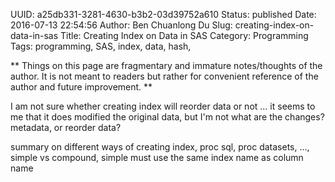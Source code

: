 UUID: a25db331-3281-4630-b3b2-03d39752a610
Status: published
Date: 2016-07-13 22:54:56
Author: Ben Chuanlong Du
Slug: creating-index-on-data-in-sas
Title: Creating Index on Data in SAS
Category: Programming
Tags: programming, SAS, index, data, hash, 

**
Things on this page are
fragmentary and immature notes/thoughts of the author.
It is not meant to readers
but rather for convenient reference of the author and future improvement.
**

I am not sure whether creating index will reorder data or not ... 
it seems to me that it does modified the original data, 
but I'm not what are the changes? metadata, or reorder data?

summary on different ways of creating index, proc sql, proc datasets, ..., 
simple vs compound, simple must use the same index name as column name
